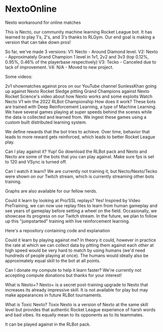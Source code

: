 # NextoOnline
Nexto workaround for online matches


This is Necto, our community machine learning Rocket League bot. It has learned to play 1's, 2's, and 3's thanks to RLGym. Our end goal is making a version that can take down pros!

So far, we've made 3 versions:
V1: Necto - Around Diamond level.
V2: Nexto - Approximately Grand Champion 1 level in 1v1, 2v2 and 3v3 (top 0.12%, 0.95%, 0.46% of the playerbase respectively)
V3: Tecko - Canceled due to lack of improvement.
V4: N/A - Moved to new project.

Some videos:

2v1 showmatches against pros on our YouTube channel
SunlessKhan going up against Nexto
Rocket Sledge pitting Grand Champions against Nexto
Rocket Science's video about how Nexto works and some exploits
Watch Necto V1 win the 2022 RLBot Championship
How does it work?
These bots are trained with Deep Reinforcement Learning, a type of Machine Learning. We have several games playing at super speeds behind the scenes while the data is collected and learned from. We ingest these games using a custom built distributed learning system.

We define rewards that the bot tries to achieve. Over time, behavior that leads to more reward gets reinforced, which leads to better Rocket League play.

Can I play against it?
Yup! Go download the RLBot pack and Nexto and Necto are some of the bots that you can play against. Make sure fps is set to 120 and VSync is turned off.

Can I watch it learn?
We are currently not training it, but Necto/Nexto/Tecko were shown on our Twitch stream, which is currently streaming other bots training.

Graphs are also available for our fellow nerds.

Could it learn by looking at Pro/SSL replays?
Yes! Inspired by Video PreTraining, we can now use replay files to learn from human gameplay and see years of gameplay before setting a wheel on the field. Occasionally, we showcase its progress on our Twitch stream. In the future, we plan to follow up this "jumpstarted" training with live reinforcement learning.

Here's a repository containing code and explanation

Could it learn by playing against me?
In theory it could, however in practice the rate at which we can collect data by pitting them against each other at high speed would be very hard to match by using humans (we'd need hundreds of people playing at once). The humans would ideally also be approximately equal skill to the bot at all points.

Can I donate my compute to help it learn faster?
We're currently not accepting compute donations but thanks for your interest!

What is Nexto+?
Nexto+ is a secret post-training upgrade to Nexto that increases its already impressive skill. It is not available for play but may make appearances in future RLBot tournaments.

What is Toxic Nexto?
Toxix Nexto is a version of Nexto at the same skill level but provides that authentic Rocket League experience of harsh words and bad vibes. Its equally mean to its opponents as to its teammates.

It can be played against in the RLBot pack.
